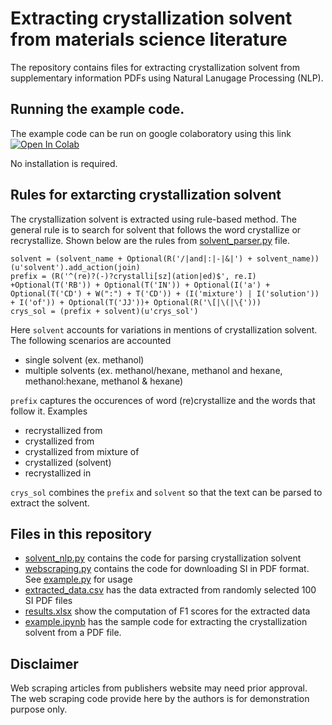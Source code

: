 # Extracting crystallization solvent from materials science literature
The repository contains files for extracting crystallization solvent from supplementary information PDFs using Natural Lanugage Processing (NLP).

## Running the example code.
The example code can be run on google colaboratory using this link [![Open In Colab](https://colab.research.google.com/assets/colab-badge.svg)](https://colab.research.google.com/github/caer200/solvent_nlp/blob/main/example.ipynb)

No installation is required.

## Rules for extarcting crystallization solvent
The crystallization solvent is extracted using rule-based method. The general rule is to search for solvent that follows the word crystallize or recrystallize. Shown below are the rules from [solvent_parser.py](solvent_parser.py) file.

```
solvent = (solvent_name + Optional(R('/|and|:|-|&|') + solvent_name))(u'solvent').add_action(join)
prefix = (R('^(re)?(-)?crystalli[sz](ation|ed)$', re.I) +Optional(T('RB')) + Optional(T('IN')) + Optional(I('a') + Optional(T('CD') + W(":") + T('CD')) + (I('mixture') | I('solution')) + I('of')) + Optional(T('JJ'))+ Optional(R('\[|\(|\{')))
crys_sol = (prefix + solvent)(u'crys_sol')
```

Here `solvent` accounts for variations in mentions of crystallization solvent. The following scenarios are accounted
- single solvent (ex. methanol)
- multiple solvents (ex. methanol/hexane, methanol and hexane, methanol:hexane, methanol & hexane)

`prefix` captures the occurences of word (re)crystallize and the words that follow it. Examples
- recrystallized from
- crystallized from
- crystallized from mixture of
- crystallized (solvent)
- recrystallized in 

`crys_sol` combines the `prefix` and `solvent` so that the text can be parsed to extract the solvent.

## Files in this repository
- [solvent_nlp.py](solvent_nlp.py) contains the code for parsing crystallization solvent
- [webscraping.py](webscarping.py) contains the code for downloading SI in PDF format. See [example.py](example.py) for usage
- [extracted_data.csv](extracted_data.csv) has the data extracted from randomly selected 100 SI PDF files
- [results.xlsx](results.xlsx) show the computation of F1 scores for the extracted data
- [example.ipynb](example.ipynb) has the sample code for extracting the crystallization solvent from a PDF file.

## Disclaimer
Web scraping articles from publishers website may need prior approval. The web scraping code provide here by the authors is for demonstration purpose only.
